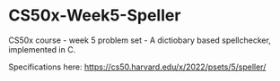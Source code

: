 # CS50x-Week5-Speller

CS50x course - week 5 problem set - A dictiobary based spellchecker, implemented in C.

Specifications here: https://cs50.harvard.edu/x/2022/psets/5/speller/
